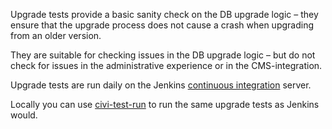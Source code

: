 Upgrade tests provide a basic sanity check on the DB upgrade logic –
they ensure that the upgrade process does not cause a crash when upgrading
from an older version.

They are suitable for checking issues in the DB upgrade logic –
but do not check for issues in the administrative experience or in the
CMS-integration.

Upgrade tests are run daily on the Jenkins [continuous integration](continuous-integration.md) server.

Locally you can use [civi-test-run](../tools/civi-test-run.md) to run the same upgrade tests as Jenkins would.

